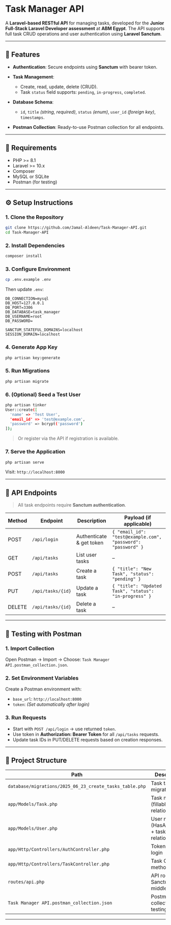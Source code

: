 # Task Manager API

A **Laravel-based RESTful API** for managing tasks, developed for the **Junior Full-Stack Laravel Developer assessment** at **ABM Egypt**.
The API supports full task CRUD operations and user authentication using **Laravel Sanctum**.

---

## 🚀 Features

* **Authentication**: Secure endpoints using **Sanctum** with bearer token.
* **Task Management**:

  * Create, read, update, delete (CRUD).
  * Task `status` field supports: `pending`, `in-progress`, `completed`.
* **Database Schema**:

  * `id`, `title` *(string, required)*, `status` *(enum)*, `user_id` *(foreign key)*, `timestamps`.
* **Postman Collection**: Ready-to-use Postman collection for all endpoints.

---

## 🧰 Requirements

* PHP >= 8.1
* Laravel >= 10.x
* Composer
* MySQL or SQLite
* Postman (for testing)

---

## ⚙️ Setup Instructions

### 1. Clone the Repository

```bash
git clone https://github.com/Jamal-Aldeen/Task-Manager-API.git
cd Task-Manager-API
```

### 2. Install Dependencies

```bash
composer install
```

### 3. Configure Environment

```bash
cp .env.example .env
```

Then update `.env`:

```dotenv
DB_CONNECTION=mysql
DB_HOST=127.0.0.1
DB_PORT=3306
DB_DATABASE=task_manager
DB_USERNAME=root
DB_PASSWORD=

SANCTUM_STATEFUL_DOMAINS=localhost
SESSION_DOMAIN=localhost
```

### 4. Generate App Key

```bash
php artisan key:generate
```

### 5. Run Migrations

```bash
php artisan migrate
```

### 6. (Optional) Seed a Test User

```bash
php artisan tinker
User::create([
  'name' => 'Test User',
  'email_id' => 'test@example.com',
  'password' => bcrypt('password')
]);
```

> Or register via the API if registration is available.

### 7. Serve the Application

```bash
php artisan serve
```

Visit: `http://localhost:8000`

---

## 📡 API Endpoints

> All task endpoints require **Sanctum authentication**.

| Method | Endpoint          | Description              | Payload (if applicable)                                      |
| ------ | ----------------- | ------------------------ | ------------------------------------------------------------ |
| POST   | `/api/login`      | Authenticate & get token | `{ "email_id": "test@example.com", "password": "password" }` |
| GET    | `/api/tasks`      | List user tasks          | –                                                            |
| POST   | `/api/tasks`      | Create a task            | `{ "title": "New Task", "status": "pending" }`               |
| PUT    | `/api/tasks/{id}` | Update a task            | `{ "title": "Updated Task", "status": "in-progress" }`       |
| DELETE | `/api/tasks/{id}` | Delete a task            | –                                                            |

---

## 🧪 Testing with Postman

### 1. Import Collection

Open Postman → Import → Choose: `Task Manager API.postman_collection.json`.

### 2. Set Environment Variables

Create a Postman environment with:

* `base_url`: `http://localhost:8000`
* `token`: *(Set automatically after login)*

### 3. Run Requests

* Start with `POST /api/login` → use returned `token`.
* Use token in **Authorization: Bearer Token** for all `/api/tasks` requests.
* Update task IDs in PUT/DELETE requests based on creation responses.

---

## 📁 Project Structure

| Path                                                    | Description                                |
| ------------------------------------------------------- | ------------------------------------------ |
| `database/migrations/2025_06_23_create_tasks_table.php` | Task table migration                       |
| `app/Models/Task.php`                                   | Task model (fillable + user relation)      |
| `app/Models/User.php`                                   | User model (HasApiTokens + tasks relation) |
| `app/Http/Controllers/AuthController.php`               | Token-based login                          |
| `app/Http/Controllers/TaskController.php`               | Task CRUD methods                          |
| `routes/api.php`                                        | API routes with Sanctum middleware         |
| `Task Manager API.postman_collection.json`              | Postman collection for testing             |

---

